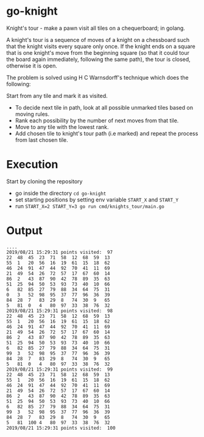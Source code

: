 # go-knight

Knight's tour - make a pawn visit all tiles on a chequerboard; in golang.

A knight's tour is a sequence of moves of a knight on a chessboard such that the knight visits every square only once. If the knight ends on a square that is one knight's move from the beginning square (so that it could tour the board again immediately, following the same path), the tour is closed, otherwise it is open.

The problem is solved using H C Warnsdorff's technique which does the following:

Start from any tile and mark it as visited.
- To decide next tile in path, look at all possible unmarked tiles based on moving rules.
- Rank each possibility by the number of next moves from that tile.
- Move to any tile with the lowest rank.
- Add chosen tile to knight's tour path (i.e marked) and repeat the process from last chosen tile.

# Execution

Start by cloning the repository
- go inside the directory `cd go-knight`
- set starting positions by setting env variable `START_X` and `START_Y`
- run `START_X=2 START_Y=3 go run cmd/knights_tour/main.go`

# Output


```
....
2019/08/21 15:29:31 points visited:  97
22	48	45	23	71	58	12	68	59	13	
55	1	20	56	16	19	61	15	18	62	
46	24	91	47	44	92	70	41	11	69	
21	49	54	26	72	57	17	67	60	14	
86	2	43	87	90	42	78	89	35	63	
51	25	94	50	53	93	73	40	10	66	
6	82	85	27	79	88	34	64	75	31	
0	3	52	98	95	37	77	96	36	39	
84	28	7	83	29	8	74	30	9	65	
5	81	0	4	80	97	33	38	76	32	
2019/08/21 15:29:31 points visited:  98
22	48	45	23	71	58	12	68	59	13	
55	1	20	56	16	19	61	15	18	62	
46	24	91	47	44	92	70	41	11	69	
21	49	54	26	72	57	17	67	60	14	
86	2	43	87	90	42	78	89	35	63	
51	25	94	50	53	93	73	40	10	66	
6	82	85	27	79	88	34	64	75	31	
99	3	52	98	95	37	77	96	36	39	
84	28	7	83	29	8	74	30	9	65	
5	81	0	4	80	97	33	38	76	32	
2019/08/21 15:29:31 points visited:  99
22	48	45	23	71	58	12	68	59	13	
55	1	20	56	16	19	61	15	18	62	
46	24	91	47	44	92	70	41	11	69	
21	49	54	26	72	57	17	67	60	14	
86	2	43	87	90	42	78	89	35	63	
51	25	94	50	53	93	73	40	10	66	
6	82	85	27	79	88	34	64	75	31	
99	3	52	98	95	37	77	96	36	39	
84	28	7	83	29	8	74	30	9	65	
5	81	100	4	80	97	33	38	76	32	
2019/08/21 15:29:31 points visited:  100
```
